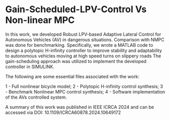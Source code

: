 # Gain-Scheduled-LPV-Control Vs Non-linear MPC
In this work, we developed Robust LPV-based Adaptive Lateral Control for Autonomous Vehicles (AV) in dangerous situations. Comparison with NMPC was done for benchmarking.
Specifically, we wrote a MATLAB code to design a polytopic H-infinity controller to improve stability and adaptability to autonomous vehicles moving at high speed turns on slippery roads
The gain-scheduling approach was utilized to implement the developed controller in SIMULINK.

The following are some essential files associated with the work:

1 - Full nonlinear bicycle model;
2 - Polytopic H-infinity control synthesis;
3 - Benchmark Nonlinear MPC control synthesis;
4 - Software implementation of the AVs controlled system.

A summary of this work was published in IEEE ICRCA 2024 and can be accessed via 
DOI: 10.1109/ICRCA60878.2024.10649172
